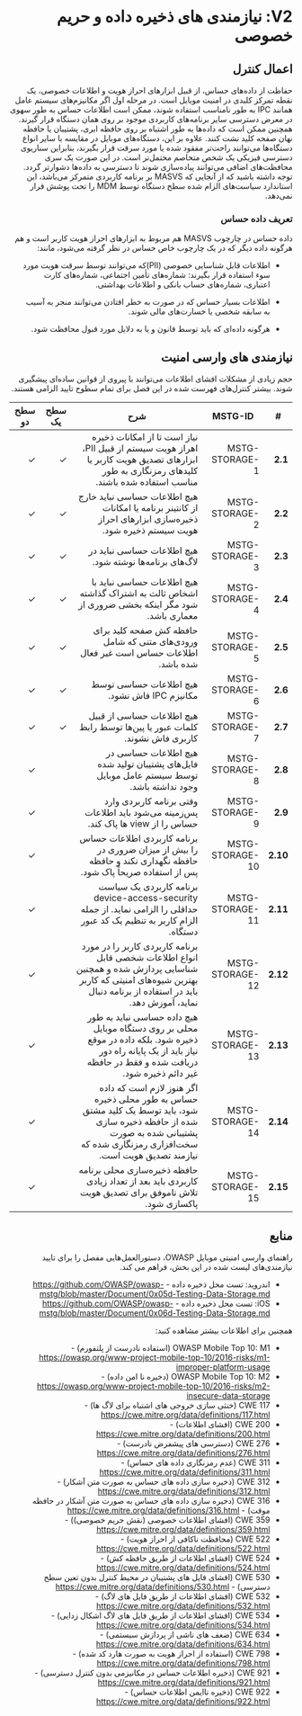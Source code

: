 <div dir="rtl" markdown="1">

# V2: نیازمندی های ذخیره داده و حریم خصوصی

## اعمال کنترل

حفاظت از داده‌های حساس، از قبیل ابزارهای احراز هویت و اطلاعات خصوصی، یک نقطه تمرکز کلیدی در امنیت موبایل است.  در مرحله اول اگر مکانیزم‌های سیستم عامل همانند IPC به طور نامناسب استفاده شوند، ممکن است اطلاعات حساس به طور سهوی در معرض دسترسی سایر برنامه‌های کاربردی موجود بر روی همان دستگاه قرار گیرند. همچنین ممکن است که داده‌ها به طور اشتباه بر روی حافظه ابری، پشتیبان یا حافظه نهان صفحه کلید نشت کنند. علاوه بر این، دستگاه‌های موبایل در مقایسه با سایر انواع دستگاه‌ها می‌توانند راحت‌تر مفقود شده یا مورد سرقت قرار بگیرند، بنابراین سناریوی دسترسی فیزیکی یک شخص متخاصم محتمل‌تر است. در این صورت یک سری محافظت‌های اضافی می‌توانند پیاده‌سازی شوند تا دسترسی به داده‌ها دشوارتر گردد.
توجه داشته باشید که از آنجایی که MASVS بر برنامه کاربردی متمرکز می‌باشد، این استاندارد سیاست‌های الزام شده سطح دستگاه توسط MDM را تحت پوشش قرار نمی‌دهد.

### تعریف داده حساس

داده حساس در چارچوب MASVS هم مربوط به ابزارهای احراز هویت کاربر است و هم هرگونه داده دیگر که در یک چارچوب خاص حساس در نظر گرفته می‌شود، مانند:

- اطلاعات قابل شناسایی خصوصی (PII)که می‌توانند توسط سرقت هویت مورد سوء استفاده قرار بگیرند: شماره‌های تأمین اجتماعی، شماره‌های کارت اعتباری، شماره‌های حساب بانکی و اطلاعات بهداشتی.

- اطلاعات بسیار حساس که در صورت به خطر افتادن می‌توانند منجر به آسیب به سابقه شخصی یا خسارت‌های مالی شوند.

- هرگونه داده‌ای که باید توسط قانون و یا به دلایل مورد قبول محافظت شود.

## نیازمندی های وارسی امنیت
حجم زیادی از مشکلات افشای اطلاعات می‌توانند با پیروی از قوانین ساده‌ای پیشگیری شوند. بیشتر کنترل‌های فهرست شده در این فصل برای تمام سطوح تایید الزامی هستند.

| # | MSTG-ID | شرح | سطح یک | سطح دو |
| -- | -------- | ---------------------- | - | - |
| **2.1** | MSTG-STORAGE-1 | نیاز است تا از امکانات ذخیره اهراز هویت سیستم از قبیل PII، ابزارهای تصدیق هویت کاربر یا کلید‌های رمزنگاری به طور مناسب استفاده شده باشند. | ✓ | ✓ |
| **2.2** | MSTG-STORAGE-2 | هیچ اطلاعات حساسی نباید خارج از کانتینر برنامه یا امکانات ذخیره‌سازی ابزارهای احراز هویت سیستم ذخیره شود. | ✓ | ✓ |
| **2.3** | MSTG-STORAGE-3 | هیچ اطلاعات حساسی نباید در لاگ‌های برنامه‌ها نوشته شود. | ✓ | ✓ |
| **2.4** | MSTG-STORAGE-4 | هیچ اطلاعات حساسی نباید با اشخاص ثالث به اشتراک گذاشته شود مگر اینکه بخشی ضروری از معماری باشد. | ✓ | ✓ |
| **2.5** | MSTG-STORAGE-5 | حافظه کش صفحه کلید برای ورودی‌های متنی که شامل اطلاعات حساس است غیر فعال شده باشد. | ✓ | ✓ |
| **2.6** | MSTG-STORAGE-6 | هیچ اطلاعات حساسی توسط مکانیزم IPC فاش نشود. | ✓ | ✓ |
| **2.7** | MSTG-STORAGE-7 | هیچ اطلاعات حساسی از قبیل کلمات عبور یا پین‌ها توسط رابط کاربری فاش نشوند. | ✓ | ✓ |
| **2.8** | MSTG-STORAGE-8 | هیچ اطلاعات حساسی در فایل‌های پشتیبان تولید شده توسط سیستم عامل موبایل وجود نداشته باشد. |   | ✓ |
| **2.9** | MSTG-STORAGE-9 | وقتی برنامه کاربردی وارد پس‌زمینه می‌شود باید  اطلاعات حساس را از view ها پاک کند. |  | ✓ |
| **2.10** | MSTG-STORAGE-10 | برنامه کاربردی اطلاعات حساس را بیش از میزان ضروری در حافظه نگهداری نکند و حافظه پس از استفاده صریحاً پاک شود. |  | ✓ |
| **2.11** | MSTG-STORAGE-11 | برنامه کاربردی یک سیاست device-access-security حداقلی را الزامی نماید. از جمله الزام کاربر به تنظیم یک کد عبور دستگاه. |  | ✓ |
| **2.12** | MSTG-STORAGE-12 | برنامه کاربردی کاربر را در مورد انواع اطلاعات شخصی قابل شناسایی پردازش شده و همچنین بهترین شیوه‌های امنیتی که کاربر باید در استفاده از برنامه دنبال نماید، آموزش دهد. |  | ✓ |
| **2.13** | MSTG-STORAGE-13 | هیچ داده حساسی نباید به طور محلی بر روی دستگاه موبایل ذخیره شود. بلکه داده در موقع نیاز باید از یک پایانه راه دور دریافت شده و فقط در حافظه غیر دائم ذخیره شود. |  | ✓ |
| **2.14** | MSTG-STORAGE-14 | اگر هنوز لازم است که داده حساس به طور محلی ذخیره شود، باید توسط یک کلید مشتق شده از حافظه ذخیره سازی پشتیبانی شده به صورت سخت‌افزاری رمزنگاری شده که نیازمند تصدیق هویت است. |  | ✓ |
| **2.15** | MSTG-STORAGE-15 | حافظه ذخیره‌سازی محلی برنامه کاربردی باید بعد از تعداد زیادی تلاش ناموفق برای تصدیق هویت پاکسازی شود. |  | ✓ |

## منابع

راهنمای وارسی امنیتی موبایل OWASP، دستورالعمل‌هایی مفصل را برای تایید نیازمندی‌های لیست شده در این بخش، فراهم می کند.

- اندروید: تست محل ذخیره داده - <https://github.com/OWASP/owasp-mstg/blob/master/Document/0x05d-Testing-Data-Storage.md>
- iOS: تست محل ذخیره داده - <https://github.com/OWASP/owasp-mstg/blob/master/Document/0x06d-Testing-Data-Storage.md>

همچنین برای اطلاعات بیشتر مشاهده کنید:

- OWASP Mobile Top 10: M1 (استفاده نادرست از پلتفورم) - <https://owasp.org/www-project-mobile-top-10/2016-risks/m1-improper-platform-usage>
- OWASP Mobile Top 10: M2 (دخیره نا امن داده) - <https://owasp.org/www-project-mobile-top-10/2016-risks/m2-insecure-data-storage>
- CWE 117 (خنثی سازی خروجی های اشتباه برای لاگ ها) - <https://cwe.mitre.org/data/definitions/117.html>
- CWE 200 (افشای اطلاعات) - <https://cwe.mitre.org/data/definitions/200.html>
- CWE 276 (دسترسی های پیشفرض نادرست) - <https://cwe.mitre.org/data/definitions/276.html>
- CWE 311 (عدم رمزنگاری داده های حساس) - <https://cwe.mitre.org/data/definitions/311.html>
- CWE 312 (ذخیره سازی داده های حساس به صورت متن آشکار) - <https://cwe.mitre.org/data/definitions/312.html>
- CWE 316 (دخیره سازی داده های حساس به صورت متن آشکار در حافظه موقت) - <https://cwe.mitre.org/data/definitions/316.html>
- CWE 359 (افشای اطلاعات خصوصی (نقش حریم خصوصی)) - <https://cwe.mitre.org/data/definitions/359.html>
- CWE 522 (محافظت ناکافی از احراز هویت) - <https://cwe.mitre.org/data/definitions/522.html>
- CWE 524 (افشای اطلاعات از طریق حافظه کش) - <https://cwe.mitre.org/data/definitions/524.html>
- CWE 530 (افشای فایل های پشتیبان در محیط کنترل بدون تعین سطح دسترسی) - <https://cwe.mitre.org/data/definitions/530.html>
- CWE 532 (افشای اطلاعات از طریق فایل های لاگ) - <https://cwe.mitre.org/data/definitions/532.html>
- CWE 534 (افشای اطلاعات از طریق فایل های لاگ اشکال زدایی) - <https://cwe.mitre.org/data/definitions/534.html>
- CWE 634 (ضعف های ناشی از پردازش سیستمی) - <https://cwe.mitre.org/data/definitions/634.html>
- CWE 798 (استفاده از احراز هویت به صورت هارد کد شده) - <https://cwe.mitre.org/data/definitions/798.html>
- CWE 921 (ذخیره اطلاعات حساس در مکانیزمی بدون کنترل دسترسی) - <https://cwe.mitre.org/data/definitions/921.html>
- CWE 922 (ذخیره ناایمن اطلاعات حساس) - <https://cwe.mitre.org/data/definitions/922.html>

</div>
